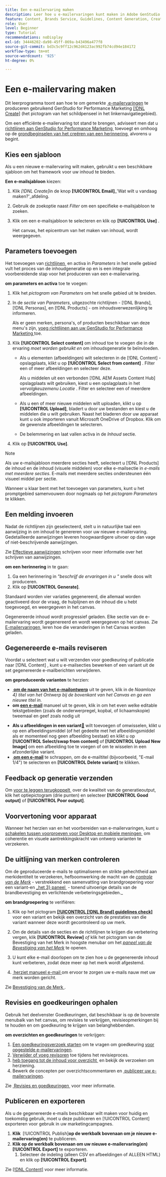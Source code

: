 ```yaml
---
title: Een e-mailervaring maken
description: Leer hoe u e-mailervaringen kunt maken in Adobe GenStudio for Performance Marketing.
feature: Content, Brands Service, Guidelines, Content Generation, Create, Experiences, Variant Generation
role: User
level: Beginner
type: Tutorial
recommendations: noDisplay
exl-id: 34446202-da98-45ff-869a-b43496a477f8
source-git-commit: bd3c5c9ff12c962d4123ac992fb74cd94e184172
workflow-type: tm+mt
source-wordcount: '925'
ht-degree: 0%

---
```


# Een e-mailervaring maken

Dit leerprogramma toont aan hoe te om gemerkte [&#x200B; e-mailervaringen &#x200B;](/help/user-guide/create/email-experiences.md) te produceren gebruikend GenStudio for Performance Marketing [[!DNL Create]](/help/user-guide/create/overview.md) (het pictogram van het schildpenseel in het linkernavigatiegebied).

Om een efficiënte e-mailervaring tot stand te brengen, adviseert men dat u [&#x200B; richtlijnen aan GenStudio for Performance Marketing &#x200B;](/help/user-guide/guidelines/add-guidelines.md) toevoegt en omhoog op de [&#x200B; grondbeginselen van het creëren van een herinnering &#x200B;](/help/user-guide/effective-prompts.md) alvorens u begint.

## Kies een sjabloon

Als u een nieuwe e-mailervaring wilt maken, gebruikt u een beschikbare sjabloon om het framework voor uw inhoud te bieden.

**Een e-mailsjabloon** kiezen:

1. Klik _[!DNL Create]_&#x200B;in de knop **[!UICONTROL Email]**&#x200B;_&#39;Wat wilt u vandaag maken?&#39;_afdeling.
1. Gebruik de zoekoptie naast _Filter_ om een specifieke e-mailsjabloon te zoeken.
1. Klik om een e-mailsjabloon te selecteren en klik op **[!UICONTROL Use]** .

   Het canvas, het epicentrum van het maken van inhoud, wordt weergegeven.

## Parameters toevoegen

Het toevoegen van [&#x200B; richtlijnen &#x200B;](/help/user-guide/guidelines/overview.md) en activa in _Parameters_ in het snelle gebied vult het proces van de inhoudgeneratie op en is een integrale voorbereidende stap voor het produceren van een e-mailervaring.

**om parameters en activa** toe te voegen:

1. Klik het _pictogram van Parameters_ om het snelle gebied uit te breiden.
1. In de _sectie van Parameters_, uitgezochte richtlijnen - [!DNL Brands], [!DNL Personas], en [!DNL Products] - om inhoudsverwezenlijking te informeren.

   Als er geen merken, persona&#39;s, of producten beschikbaar van deze menu&#39;s zijn, [&#x200B; voeg richtlijnen aan uw GenStudio for Performance Marketing &#x200B;](/help/user-guide/guidelines/add-guidelines.md) toe.

1. Klik **[!UICONTROL Select content]** om inhoud toe te voegen die in de ervaring *moet worden gebruikt en* om inhoudsgeneratie te beïnvloeden.
   * Als u elementen (afbeeldingen) wilt selecteren in de [!DNL Content] -opslagplaats, klikt u op **[!UICONTROL Select from content]** . Filter een of meer afbeeldingen en selecteer deze.

     Als u middelen uit een verbonden [!DNL AEM Assets Content Hub] opslagplaats wilt gebruiken, kiest u een opslagplaats in het _vervolgkeuzemenu Locatie_ . Filter en selecteer een of meerdere afbeeldingen.

   * Als u een of meer nieuwe middelen wilt uploaden, klikt u op **[!UICONTROL Upload]**, bladert u door uw bestanden en kiest u de middelen die u wilt gebruiken. Naast het bladeren door uw apparaat kunt u ook importeren vanuit Microsoft OneDrive of Dropbox. Klik om de gewenste afbeeldingen te selecteren.
   * De belemmering en laat vallen activa in de _Inhoud_ sectie.
1. Klik op **[!UICONTROL Use]**.

>[!NOTE]
>
>Als uw e-mailsjabloon meerdere secties heeft, selecteert u [!DNL Products] de inhoud en de inhoud (visuele middelen) voor elke e-mailsectie in _e-mails met meerdere secties_. E-mails met meerdere secties ondersteunen één visueel middel per sectie.

Wanneer u klaar bent met het toevoegen van parameters, kunt u het promptgebied samenvouwen door nogmaals op het _pictogram Parameters_ te klikken.

## Een melding invoeren

Nadat de richtlijnen zijn geselecteerd, stelt u in natuurlijke taal een aanwijzing in om inhoud te genereren voor uw nieuwe e-mailervaring. Gedetailleerde aanwijzingen leveren hoogwaardigere uitvoer op dan vage of niet-beschrijvende aanwijzingen.

Zie [Effectieve aanwijzingen](/help/user-guide/effective-prompts.md) schrijven voor meer informatie over het schrijven van aanwijzingen.

**om een herinnering** in te gaan:

1. Ga een herinnering in _&quot;beschrijf de ervaringen in u &quot;_ snelle doos wilt produceren.
1. Klik op **[!UICONTROL Generate]**.

Standaard worden vier variaties gegenereerd, die allemaal worden geactiveerd door de vraag, de hulplijnen en de inhoud die u hebt toegevoegd, en weergegeven in het canvas.

Gegenereerde inhoud wordt progressief geladen. Elke sectie van de e-mailervaring wordt gegenereerd en wordt weergegeven op het canvas. Zie [&#x200B; E-mailervaringen &#x200B;](/help/user-guide/create/meta-experiences.md#progressive-loading) leren hoe die veranderingen in het Canvas worden geladen.

## Gegenereerde e-mails reviseren

Voordat u selecteert wat u wilt verzenden voor goedkeuring of publicatie naar [!DNL Content] , kunt u e-mailsecties bewerken of een variant uit de set gegenereerde e-mailberichten verwijderen.

**om geproduceerde varianten** te herzien:

* **[&#x200B; om de naam van het e-mailontwerp](/help/user-guide/create/manage-variants.md#change-draft-name)** uit te geven, klik in de _Naamloze 4&rbrace; titel van het Ontwerp bij de bovenkant van het Canvas en ga een nieuwe titel in._
* **om [&#x200B; een e-mail](/help/user-guide/create/manage-variants.md#manually-edit-text)** manueel uit te geven, klik in om het even welke editable tekstgebieden (zoals de onderwerpregel, kopbal, of lichaamskopie) tweemaal en geef zoals nodig uit
<!-- * **To [regenerate a section of a variant](/help/user-guide/create/manage-variants.md#re-generate-sections)**, click an editable text field and use the _[!UICONTROL Suggested edits]_ options or enter a new prompt and click **[!UICONTROL Generate]**. -->
* **Als u afbeeldingen in een variant[&#128279;](/help/user-guide/create/manage-variants.md#swap-image)** wilt toevoegen of omwisselen, klikt u op een afbeeldingsmiddel (of het gedeelte met het afbeeldingsmiddel als er momenteel nog geen afbeelding bestaat) en klikt u op **[!UICONTROL Select/swap from content]** of **[!UICONTROL Upload New Image]** om een afbeelding toe te voegen of om te wisselen in een afzonderlijke variant.
* **[&#x200B; om een e-mail](/help/user-guide/create/manage-variants.md#delete-variant)** te schrappen, om de e-mailtitel (bijvoorbeeld, &quot;E-mail 1/4&quot;) te selecteren en **[!UICONTROL Delete variant]** te klikken.

## Feedback op generatie verzenden

Om [&#x200B; voor te leggen terugkoppelt &#x200B;](/help/user-guide/create/manage-variants.md#generation-feedback) over de kwaliteit van de generatieoutput, klik het optiepictogram (drie punten) en selecteer **[!UICONTROL Good output]** of **[!UICONTROL Poor output]**.

## Voorvertoning voor apparaat

Wanneer het herzien van en het voorbereiden van e-mailervaringen, kunt u [&#x200B; schakelen tussen voorproeven voor Desktop en mobiele meningen &#x200B;](/help/user-guide/create/manage-variants.md#preview-for-device) om coherentie en visuele aantrekkingskracht van ontwerp varianten te verzekeren.

## De uitlijning van merken controleren

Om de geproduceerde e-mails te optimaliseren en strikte gehechtheid aan merkidentiteit te verzekeren, hefboomwerking de macht van de [_controle van de Merk_](/help/user-guide/guidelines/brand-validation.md#brand-guidelines-check) - verstrekkend een samenvatting van brandgroepering voor een variant-en [_het 3&rbrace; paneel &#x200B;](/help/user-guide/guidelines/brand-validation.md#brand-validation-panel) - tonend uitvoerige details van de brandbevestiging en verlichtende verbeteringsgebieden._

**om brandgroepering** te verifiëren:

1. Klik op het pictogram [**[!UICONTROL [!DNL Brand] guidelines check]**](/help/user-guide/guidelines/brand-validation.md#brand-guidelines-check) voor een variant en bekijk een overzicht van de prestaties van die variant wanneer deze wordt gecontroleerd op uw merk.
1. Om de details van de secties en de richtlijnen te krijgen die verbetering vergen, klik **[!UICONTROL Review]** _of_ klik het pictogram van de Bevestiging van het Merk in hoogste menubar om het [_paneel van de Bevestiging van het Merk_](/help/user-guide/guidelines/brand-validation.md#brand-validation-panel) te openen.

1. U kunt elke e-mail doorlopen om te zien hoe u de gegenereerde inhoud kunt verbeteren, zodat deze meer op het merk wordt afgestemd.
1. [&#x200B; herziet manueel e-mail &#x200B;](#revise-generated-emails) om ervoor te zorgen uw e-mails nauw met uw merk worden gericht.

Zie [&#x200B; Bevestiging van de Merk &#x200B;](/help/user-guide/guidelines/brand-validation.md).

## Revisies en goedkeuringen ophalen

Gebruik het deelvenster Goedkeuringen, dat beschikbaar is op de bovenste menubalk van het canvas, om revisies te verkrijgen, revisieopmerkingen bij te houden en om goedkeuring te krijgen van belanghebbenden.

**om overzichten en goedkeuringen** te verkrijgen:

1. [Een goedkeuringsverzoek starten](/help/user-guide/approvals/request-review.md) om te vragen om goedkeuring [voor opgestelde e-mailervaringen](/help/user-guide/approvals/approve-content.md).
1. [Verwijder of voeg revisoren](/help/user-guide/approvals/review-and-edit.md#manage-approvals) toe tijdens het revisieproces.
1. [&#x200B; heb toegang tot de inhoud voor overzicht &#x200B;](/help/user-guide/approvals/review-and-edit.md#access-content-for-review) en bekijk de verzoeken om herziening.
1. Bewerk de concepten per overzichtscommentaren en [&#x200B; publiceer uw e-mailervaringen &#x200B;](#publish-and-export-experience).

Zie [&#x200B; Revisies en goedkeuringen &#x200B;](/help/user-guide/approvals/overview.md) voor meer informatie.

## Publiceren en exporteren

Als u de gegenereerde e-mails beschikbaar wilt maken voor huidig en toekomstig gebruik, moet u deze publiceren en [!UICONTROL Content] exporteren voor gebruik in uw marketingcampagnes.

1. **Klik &#x200B;** [!UICONTROL Publish]&#x200B;**op de werkbalk bovenaan om je nieuwe e-mailervaring(en)** te publiceren.
1. **Klik op de werkbalk bovenaan om uw nieuwe e-mailervaring(en)**&#x200B;**[!UICONTROL Export]** te exporteren.
   1. Selecteer de indeling (alleen CSV en afbeeldingen of ALLEEN HTML) en klik op **[!UICONTROL Export]**.

Zie [[!DNL Content]](/help/user-guide/content/overview.md#search-and-find-approved-content) voor meer informatie.
